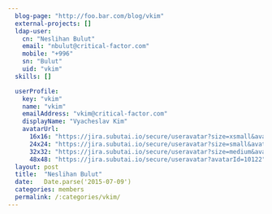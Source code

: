 ```yaml
---
  blog-page: "http://foo.bar.com/blog/vkim"
  external-projects: []
  ldap-user: 
    cn: "Neslihan Bulut"
    email: "nbulut@critical-factor.com"
    mobile: "+996"
    sn: "Bulut"
    uid: "vkim"
  skills: []

  userProfile: 
    key: "vkim"
    name: "vkim"
    emailAddress: "vkim@critical-factor.com"
    displayName: "Vyacheslav Kim"
    avatarUrl: 
      16x16: "https://jira.subutai.io/secure/useravatar?size=xsmall&avatarId=10122"
      24x24: "https://jira.subutai.io/secure/useravatar?size=small&avatarId=10122"
      32x32: "https://jira.subutai.io/secure/useravatar?size=medium&avatarId=10122"
      48x48: "https://jira.subutai.io/secure/useravatar?avatarId=10122"
  layout: post
  title:  "Neslihan Bulut"
  date:   Date.parse('2015-07-09')
  categories: members
  permalink: /:categories/vkim/
---
```


